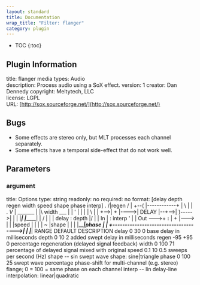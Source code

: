 ```yaml
---
layout: standard
title: Documentation
wrap_title: "Filter: flanger"
category: plugin
---
```

* TOC
{:toc}

## Plugin Information

title: flanger
media types:
Audio  
description: Process audio using a SoX effect.
version: 1
creator: Dan Dennedy
copyright: Meltytech, LLC  
license: LGPL  
URL: [http://sox.sourceforge.net/](http://sox.sourceforge.net/)  

## Bugs

* Some effects are stereo only, but MLT processes each channel separately.
* Some effects have a temporal side-effect that do not work well.


## Parameters

### argument

title: Options  type: string
readonly: no
required: no
format: [delay depth regen width speed shape phase interp]
                  .
                 /|regen
                / |
            +--(  |------------+
            |   \ |            |   .
           _V_   \|  _______   |   |\ width   ___
          |   |   ' |       |  |   | \       |   |
      +-->| + |---->| DELAY |--+-->|  )----->|   |
      |   |___|     |_______|      | /       |   |
      |           delay : depth    |/        |   |
  In  |                 : interp   '         |   | Out
  --->+               __:__                  | + |--->
      |              |     |speed            |   |
      |              |  ~  |shape            |   |
      |              |_____|phase            |   |
      +------------------------------------->|   |
                                             |___|
       RANGE DEFAULT DESCRIPTION
delay   0 30    0    base delay in milliseconds
depth   0 10    2    added swept delay in milliseconds
regen -95 +95   0    percentage regeneration (delayed signal feedback)
width   0 100   71   percentage of delayed signal mixed with original
speed  0.1 10  0.5   sweeps per second (Hz) 
shape    --    sin   swept wave shape: sine|triangle
phase   0 100   25   swept wave percentage phase-shift for multi-channel
                     (e.g. stereo) flange; 0 = 100 = same phase on each channel
interp   --    lin   delay-line interpolation: linear|quadratic
  

